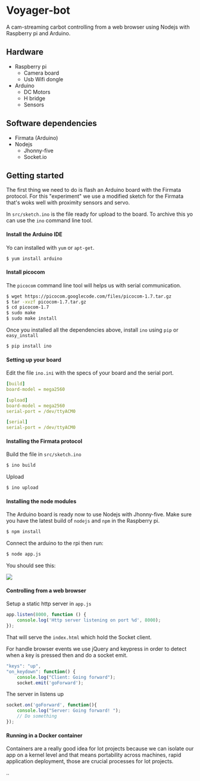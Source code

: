 # Voyager-bot

A cam-streaming carbot controlling from a web browser using Nodejs with Raspberry pi and Arduino.

## Hardware

- Raspberry pi
    - Camera board
    - Usb Wifi dongle
- Arduino
    - DC Motors
    - H bridge
    - Sensors

## Software dependencies

- Firmata (Arduino)
- Nodejs
    - Jhonny-five
    - Socket.io


## Getting started


The first thing we need to do is flash an Arduino board with the Firmata protocol. For this "experiment" we use a modified sketch for the Firmata that's woks well with proximity sensors and servo.

In `src/sketch.ino` is the file ready for upload to the board. To archive this yo can use the `ino` command line tool.

#### Install the Arduino IDE

Yo can installed with `yum` or `apt-get`.

```bash
$ yum install arduino
```

#### Install picocom

The `picocom` command line tool will helps us with serial communication.


```bash
$ wget https://picocom.googlecode.com/files/picocom-1.7.tar.gz
$ tar -xvzf picocom-1.7.tar.gz
$ cd picocom-1.7
$ sudo make
$ sudo make install

```

Once you installed all the dependencies above, install `ino` using `pip` or `easy_install`


```bash
$ pip install ino
```

#### Setting up your board

Edit the file `ino.ini` with the specs of your board and the serial port.

```yaml
[build]
board-model = mega2560

[upload]
board-model = mega2560
serial-port = /dev/ttyACM0

[serial]
serial-port = /dev/ttyACM0

```

#### Installing the Firmata protocol

Build the file in `src/sketch.ino`

```bash
$ ino build
```

Upload

```bash
$ ino upload
```

#### Installing the node modules

The Arduino board is ready now to use Nodejs with Jhonny-five. Make sure you have the latest build of `nodejs` and `npm` in the Raspberry pi.

```bash
$ npm install
```
Connect the arduino to the rpi then run:

```bash
$ node app.js
```

You should see this:

![](http://40.media.tumblr.com/e41ff9a259a2eafafe7774530c9debdd/tumblr_nr50tvIen01tp6kj3o1_r1_500.png)


#### Controlling from a web browser

Setup a static http server in `app.js`

```js
app.listen(8000, function () {
    console.log('Http server listening on port %d', 8000);
});
```

That will serve the `index.html` which hold the Socket client.


For handle browser events we use jQuery and keypress in order to detect when a key is pressed then and do a socket emit.

```js
"keys": "up",
"on_keydown": function() {
    console.log("Client: Going forward");
    socket.emit('goForward');
```

The server in listens up

```js
socket.on('goForward', function(){
    console.log("Server: Going forward! ");
    // Do something
});
```

#### Running in a Docker container

Containers are a really good idea for Iot projects because we can isolate our app on a kernel level and that means portability across machines, rapid application deployment,  those are crucial processes for Iot projects.

..
